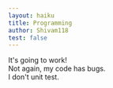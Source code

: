 ```yaml
---
layout: haiku
title: Programming
author: Shivam118
test: false
---
```


It's going to work!<br>
Not again, my code has bugs.<br>
I don't unit test.<br>
